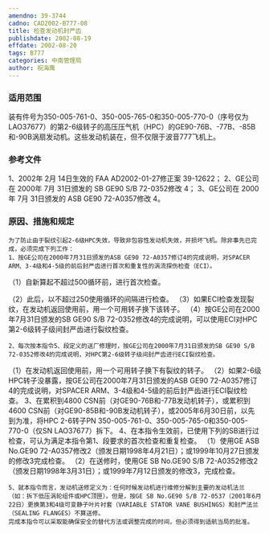 ```yaml
---
amendno: 39-3744
cadno: CAD2002-B777-08
title: 检查发动机封严齿
publishdate: 2002-08-19
effdate: 2002-08-20
tags: B777
categories: 中南管理局
author: 祝海鹰
---
```


### 适用范围 
装有件号为350-005-761-0、350-005-765-0和350-005-770-0（序号仅为LAO37677）的第2-6级转子的高压压气机（HPC）的GE90-76B、-77B、-85B和-90B涡扇发动机。这些发动机装在，但不仅限于波音777飞机上。

<!--more-->
### 参考文件
1、2002年 2月 14日生效的 FAA AD2002-01-27修正案 39-12622；
 2、GE公司在 2000年 7月 31日颁发的 SB GE90 S/B 72-0352修改 4；
 3、GE公司在 2000年 7月 31日颁发的 ASB GE90 72-A0357修改 4。

### 原因、措施和规定 
    为了防止由于裂纹引起2-6级HPC失效，导致非包容性发动机失效，并损坏飞机。除非事先已完成，必须完成下列工作： 
    1、按GE公司在2000年7月31日颁发的ASB GE90 72-A0357修订4的完成说明，对SPACER ARM、3-4级和4-5级的前后封严齿进行首次和重复性的涡流探伤检查（ECI）。 
（1）自新算起不超过500循环前，进行首次检查。 
  
（2）此后，以不超过250使用循环的间隔进行检查。 
（3）如果ECI检查发现裂纹，在发动机返回使用前，用一个可用转子换下该转子。 
    （4）按GE公司在2000年7月31日颁发的SB GE90 S/B 72-0352修改4的完成说明，可以使用ECI对HPC第2-6级转子级间封严齿进行裂纹检查。 

    2、每次按本指令5、段定义的送厂修理时，按GE公司在2000年7月31日颁发的SB GE90 S/B 72-0352修改4的完成说明，对HPC第2-6级转子级间封严齿进行ECI裂纹检查。 
（1）在发动机返回使用前，用一个可用转子换下有裂纹的转子。
    （2）如果2-6级HPC转子没暴露，按GE公司在2000年7月31日颁发的ASB GE90 72-A0357修订4的完成说明，对SPACER ARM、3-4级和4-5级的前后封严齿进行ECI裂纹检查。 
    3、在累积到4800 CSN前（对GE90-76B和-77B发动机转子），或累积到4600 CSN前（对GE90-85B和-90B发动机转子），或2005年6月30日前，以先到为准，将HPC 2-6转子PN 350-005-761-0、350-005-765-0和350-005-770-0（仅SN LAO37677）拆下。 
    4、在本指令生效前，已使用下列的SB进行过检查，可认为满足本指令第1、段要求的首次检查和重复检查。 
    （1）使用GE ASB No.GE90 72-A0357修改2（颁发日期1998年4月21日）；或1999年10月27日颁发的修改3完成检查。 
    （2）在送修时，使用GE SB No.GE90 S/B 72-A0352修改2（颁发日期1998年3月31日）；或1999年7月12日颁发的修改3，完成检查。 

    5、就本指令而言，发动机送修定义为：任何时候发动机进行维修分解到主要的发动机法兰（如：拆下低压涡轮组件或HPC顶匣）。但是，按GE SB No.GE90 S/B 72-0537（2001年6月22日）更换第3和4级可变静子叶片衬套（VARIABLE STATOR VANE BUSHINGS）和封严法兰（SEALING FLANGES）不算送修。 
    完成本指令可以采取能确保安全的替代方法或调整完成的时间，但必须得到适航当局的批准。
